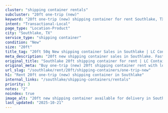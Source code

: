 ```yaml
---
cluster: "shipping container rentals"
subcluster: "20ft one-trip (new)"
keyword: "20ft one-trip (new) shipping container for rent Southlake, TX"
intent: "Transactional-Local"
page_type: "Location-Product"
city: "Southlake, TX"
service_type: "shipping container"
condition: "New"
size: "20ft"
title_tag: "20ft 50q New shipping container Sales in Southlake | LC Container"
meta_description: "20ft new shipping container sales in Southlake. Fast delivery, competitive pricing. Serving shipping containers area. Quote ID: M0Y. Call (214) 524-4168 for your free quote today."
original_title: "Southlake 20ft shipping container for rent | LC Container"
original_meta: "Buy one-trip (new) 20ft shipping container rent with local delivery in Southlake, TX. LC Container — local Since 2003. Request a fast quote today."
url_slug: "/southlake/rent/20ft/shipping-containers/one-trip-new"
h1: "Rent 20ft one-trip (new) shipping container in Southlake"
internal_links: "/southlake/shipping-containers/rentals"
priority: 3
notes: "2"
noindex: true
image_alt: "20ft new shipping container available for delivery in Southlake"
last_updated: "2025-10-21"
---
```


<!-- TODO: Add unique city/inventory copy, images, and internal links here. -->
